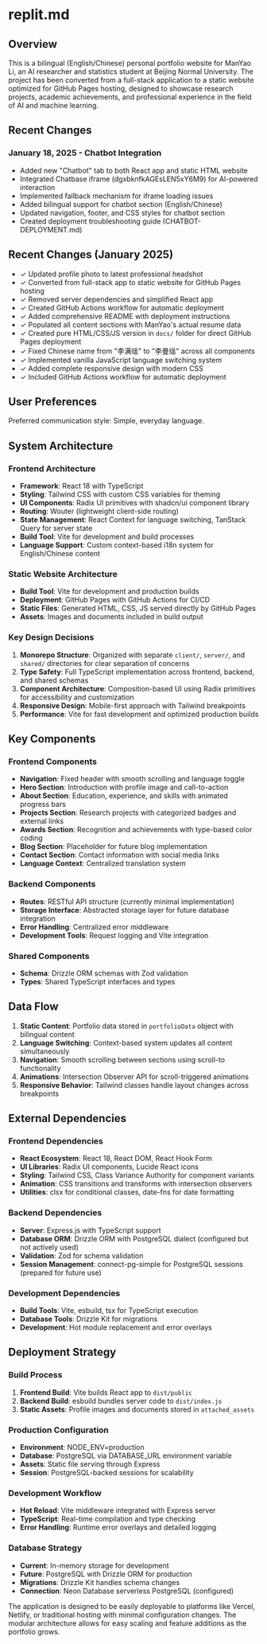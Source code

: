 # replit.md

## Overview

This is a bilingual (English/Chinese) personal portfolio website for ManYao Li, an AI researcher and statistics student at Beijing Normal University. The project has been converted from a full-stack application to a static website optimized for GitHub Pages hosting, designed to showcase research projects, academic achievements, and professional experience in the field of AI and machine learning.

## Recent Changes

### January 18, 2025 - Chatbot Integration
- Added new "Chatbot" tab to both React app and static HTML website
- Integrated Chatbase iframe (dgxbknfkAGEsLEN5xY6M9) for AI-powered interaction
- Implemented fallback mechanism for iframe loading issues
- Added bilingual support for chatbot section (English/Chinese)
- Updated navigation, footer, and CSS styles for chatbot section
- Created deployment troubleshooting guide (CHATBOT-DEPLOYMENT.md)

## Recent Changes (January 2025)

- ✓ Updated profile photo to latest professional headshot
- ✓ Converted from full-stack app to static website for GitHub Pages hosting
- ✓ Removed server dependencies and simplified React app
- ✓ Created GitHub Actions workflow for automatic deployment
- ✓ Added comprehensive README with deployment instructions
- ✓ Populated all content sections with ManYao's actual resume data
- ✓ Created pure HTML/CSS/JS version in `docs/` folder for direct GitHub Pages deployment
- ✓ Fixed Chinese name from "李满瑶" to "李曼瑶" across all components
- ✓ Implemented vanilla JavaScript language switching system
- ✓ Added complete responsive design with modern CSS
- ✓ Included GitHub Actions workflow for automatic deployment

## User Preferences

Preferred communication style: Simple, everyday language.

## System Architecture

### Frontend Architecture
- **Framework**: React 18 with TypeScript
- **Styling**: Tailwind CSS with custom CSS variables for theming
- **UI Components**: Radix UI primitives with shadcn/ui component library
- **Routing**: Wouter (lightweight client-side routing)
- **State Management**: React Context for language switching, TanStack Query for server state
- **Build Tool**: Vite for development and build processes
- **Language Support**: Custom context-based i18n system for English/Chinese content

### Static Website Architecture
- **Build Tool**: Vite for development and production builds
- **Deployment**: GitHub Pages with GitHub Actions for CI/CD
- **Static Files**: Generated HTML, CSS, JS served directly by GitHub Pages
- **Assets**: Images and documents included in build output

### Key Design Decisions

1. **Monorepo Structure**: Organized with separate `client/`, `server/`, and `shared/` directories for clear separation of concerns
2. **Type Safety**: Full TypeScript implementation across frontend, backend, and shared schemas
3. **Component Architecture**: Composition-based UI using Radix primitives for accessibility and customization
4. **Responsive Design**: Mobile-first approach with Tailwind breakpoints
5. **Performance**: Vite for fast development and optimized production builds

## Key Components

### Frontend Components
- **Navigation**: Fixed header with smooth scrolling and language toggle
- **Hero Section**: Introduction with profile image and call-to-action
- **About Section**: Education, experience, and skills with animated progress bars
- **Projects Section**: Research projects with categorized badges and external links
- **Awards Section**: Recognition and achievements with type-based color coding
- **Blog Section**: Placeholder for future blog implementation
- **Contact Section**: Contact information with social media links
- **Language Context**: Centralized translation system

### Backend Components
- **Routes**: RESTful API structure (currently minimal implementation)
- **Storage Interface**: Abstracted storage layer for future database integration
- **Error Handling**: Centralized error middleware
- **Development Tools**: Request logging and Vite integration

### Shared Components
- **Schema**: Drizzle ORM schemas with Zod validation
- **Types**: Shared TypeScript interfaces and types

## Data Flow

1. **Static Content**: Portfolio data stored in `portfolioData` object with bilingual content
2. **Language Switching**: Context-based system updates all content simultaneously
3. **Navigation**: Smooth scrolling between sections using scroll-to functionality
4. **Animations**: Intersection Observer API for scroll-triggered animations
5. **Responsive Behavior**: Tailwind classes handle layout changes across breakpoints

## External Dependencies

### Frontend Dependencies
- **React Ecosystem**: React 18, React DOM, React Hook Form
- **UI Libraries**: Radix UI components, Lucide React icons
- **Styling**: Tailwind CSS, Class Variance Authority for component variants
- **Animation**: CSS transitions and transforms with intersection observers
- **Utilities**: clsx for conditional classes, date-fns for date formatting

### Backend Dependencies
- **Server**: Express.js with TypeScript support
- **Database ORM**: Drizzle ORM with PostgreSQL dialect (configured but not actively used)
- **Validation**: Zod for schema validation
- **Session Management**: connect-pg-simple for PostgreSQL sessions (prepared for future use)

### Development Dependencies
- **Build Tools**: Vite, esbuild, tsx for TypeScript execution
- **Database Tools**: Drizzle Kit for migrations
- **Development**: Hot module replacement and error overlays

## Deployment Strategy

### Build Process
1. **Frontend Build**: Vite builds React app to `dist/public`
2. **Backend Build**: esbuild bundles server code to `dist/index.js`
3. **Static Assets**: Profile images and documents stored in `attached_assets`

### Production Configuration
- **Environment**: NODE_ENV=production
- **Database**: PostgreSQL via DATABASE_URL environment variable
- **Assets**: Static file serving through Express
- **Session**: PostgreSQL-backed sessions for scalability

### Development Workflow
- **Hot Reload**: Vite middleware integrated with Express server
- **TypeScript**: Real-time compilation and type checking
- **Error Handling**: Runtime error overlays and detailed logging

### Database Strategy
- **Current**: In-memory storage for development
- **Future**: PostgreSQL with Drizzle ORM for production
- **Migrations**: Drizzle Kit handles schema changes
- **Connection**: Neon Database serverless PostgreSQL (configured)

The application is designed to be easily deployable to platforms like Vercel, Netlify, or traditional hosting with minimal configuration changes. The modular architecture allows for easy scaling and feature additions as the portfolio grows.